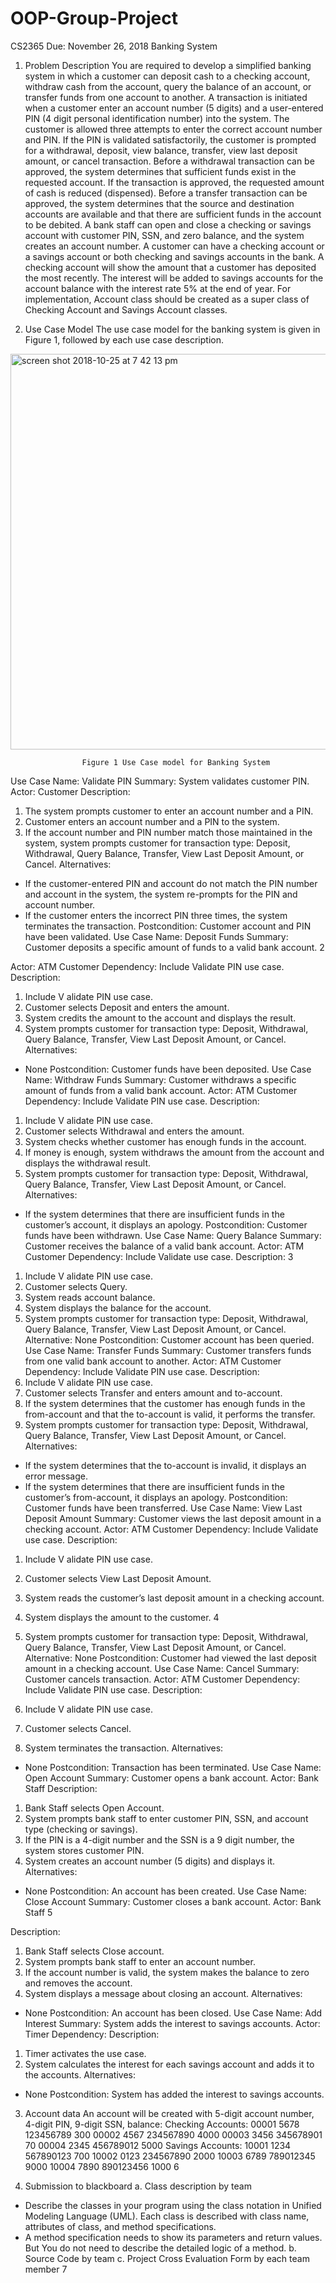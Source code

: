 # OOP-Group-Project

CS2365 Due: November 26, 2018 Banking System

1. Problem Description
You are required to develop a simplified banking system in which a customer can deposit cash to a checking account, withdraw cash from the account, query the balance of an account, or transfer funds from one account to another. A transaction is initiated when a customer enter an account number (5 digits) and a user-entered PIN (4 digit personal identification number) into the system. The customer is allowed three attempts to enter the correct account number and PIN.
If the PIN is validated satisfactorily, the customer is prompted for a withdrawal, deposit, view balance, transfer, view last deposit amount, or cancel transaction. Before a withdrawal transaction can be approved, the system determines that sufficient funds exist in the requested account. If the transaction is approved, the requested amount of cash is reduced (dispensed). Before a transfer transaction can be approved, the system determines that the source and destination accounts are available and that there are sufficient funds in the account to be debited. A bank staff can open and close a checking or savings account with customer PIN, SSN, and zero balance, and the system creates an account number.
A customer can have a checking account or a savings account or both checking and savings accounts in the bank. A checking account will show the amount that a customer has deposited the most recently. The interest will be added to savings accounts for the account balance with the interest rate 5% at the end of year.
For implementation, Account class should be created as a super class of Checking Account and Savings Account classes.

2. Use Case Model
The use case model for the banking system is given in Figure 1, followed by each use case description.
<img width="633" alt="screen shot 2018-10-25 at 7 42 13 pm" src="https://user-images.githubusercontent.com/30754998/47538157-91a17280-d88f-11e8-93f5-2c0dc47c16de.png">

                    Figure 1 Use Case model for Banking System
Use Case Name: Validate PIN
Summary: System validates customer PIN. Actor: Customer
Description:
1. The system prompts customer to enter an account number and a PIN.
2. Customer enters an account number and a PIN to the system.
3. If the account number and PIN number match those maintained in the system, system prompts customer for transaction type: Deposit, Withdrawal, Query Balance, Transfer, View Last Deposit Amount, or Cancel.
Alternatives:
* If the customer-entered PIN and account do not match the PIN number and account in the
system, the system re-prompts for the PIN and account number.
* If the customer enters the incorrect PIN three times, the system terminates the transaction. Postcondition: Customer account and PIN have been validated.
Use Case Name: Deposit Funds
Summary: Customer deposits a specific amount of funds to a valid bank account.
2

Actor: ATM Customer
Dependency: Include Validate PIN use case. Description:
1. Include V alidate PIN use case.
2. Customer selects Deposit and enters the amount.
3. System credits the amount to the account and displays the result.
4. System prompts customer for transaction type: Deposit, Withdrawal, Query Balance, Transfer, View Last Deposit Amount, or Cancel.
Alternatives:
* None
Postcondition: Customer funds have been deposited.
Use Case Name: Withdraw Funds
Summary: Customer withdraws a specific amount of funds from a valid bank account. Actor: ATM Customer
Dependency: Include Validate PIN use case.
Description:
1. Include V alidate PIN use case.
2. Customer selects Withdrawal and enters the amount.
3. System checks whether customer has enough funds in the account.
4. If money is enough, system withdraws the amount from the account and displays the withdrawal result.
5. System prompts customer for transaction type: Deposit, Withdrawal, Query Balance, Transfer, View Last Deposit Amount, or Cancel.
Alternatives:
* If the system determines that there are insufficient funds in the customer’s account, it
displays an apology.
Postcondition: Customer funds have been withdrawn.
Use Case Name: Query Balance
Summary: Customer receives the balance of a valid bank account. Actor: ATM Customer
Dependency: Include Validate use case.
Description:
3

1. Include V alidate PIN use case.
2. Customer selects Query.
3. System reads account balance.
4. System displays the balance for the account.
5. System prompts customer for transaction type: Deposit, Withdrawal, Query Balance, Transfer, View Last Deposit Amount, or Cancel.
Alternative: None
Postcondition: Customer account has been queried.
Use Case Name: Transfer Funds
Summary: Customer transfers funds from one valid bank account to another. Actor: ATM Customer
Dependency: Include Validate PIN use case.
Description:
1. Include V alidate PIN use case.
2. Customer selects Transfer and enters amount and to-account.
3. If the system determines that the customer has enough funds in the from-account and that the to-account is valid, it performs the transfer.
4. System prompts customer for transaction type: Deposit, Withdrawal, Query Balance, Transfer, View Last Deposit Amount, or Cancel.
Alternatives:
* If the system determines that the to-account is invalid, it displays an error message.
* If the system determines that there are insufficient funds in the customer’s from-account, it
displays an apology.
Postcondition: Customer funds have been transferred.
Use Case Name: View Last Deposit Amount
Summary: Customer views the last deposit amount in a checking account. Actor: ATM Customer
Dependency: Include Validate use case.
Description:
1. Include V alidate PIN use case.
2. Customer selects View Last Deposit Amount.
3. System reads the customer’s last deposit amount in a checking account.
4. System displays the amount to the customer.
4

5. System prompts customer for transaction type: Deposit, Withdrawal, Query Balance, Transfer, View Last Deposit Amount, or Cancel.
Alternative: None
Postcondition: Customer had viewed the last deposit amount in a checking account.
Use Case Name: Cancel
Summary: Customer cancels transaction. Actor: ATM Customer
Dependency: Include Validate PIN use case. Description:
1. Include V alidate PIN use case.
2. Customer selects Cancel.
3. System terminates the transaction.
Alternatives:
* None
Postcondition: Transaction has been terminated.
Use Case Name: Open Account
Summary: Customer opens a bank account.
Actor: Bank Staff
Description:
1. Bank Staff selects Open Account.
2. System prompts bank staff to enter customer PIN, SSN, and account type (checking or savings).
3. If the PIN is a 4-digit number and the SSN is a 9 digit number, the system stores customer PIN.
4. System creates an account number (5 digits) and displays it.
Alternatives:
* None
Postcondition: An account has been created.
Use Case Name: Close Account Summary: Customer closes a bank account. Actor: Bank Staff
5

Description:
1. Bank Staff selects Close account.
2. System prompts bank staff to enter an account number.
3. If the account number is valid, the system makes the balance to zero and removes the account.
4. System displays a message about closing an account.
Alternatives:
* None
Postcondition: An account has been closed.
Use Case Name: Add Interest
Summary: System adds the interest to savings accounts. Actor: Timer
Dependency:
Description:
1. Timer activates the use case.
2. System calculates the interest for each savings account and adds it to the accounts.
Alternatives:
* None
Postcondition: System has added the interest to savings accounts.
3. Account data
An account will be created with 5-digit account number, 4-digit PIN, 9-digit SSN, balance: Checking Accounts:
00001 5678 123456789 300
00002 4567 234567890 4000
00003 3456 345678901 70 00004 2345 456789012 5000
Savings Accounts:
10001 1234 567890123 700 10002 0123 234567890 2000 10003 6789 789012345 9000 10004 7890 890123456 1000
6

4. Submission to blackboard
a. Class description by team
- Describe the classes in your program using the class notation in Unified Modeling Language (UML). Each class is described with class name, attributes of class, and method specifications.
- A method specification needs to show its parameters and return values. But You do not need to describe the detailed logic of a method.
b. Source Code by team
c. Project Cross Evaluation Form by each team member
7
